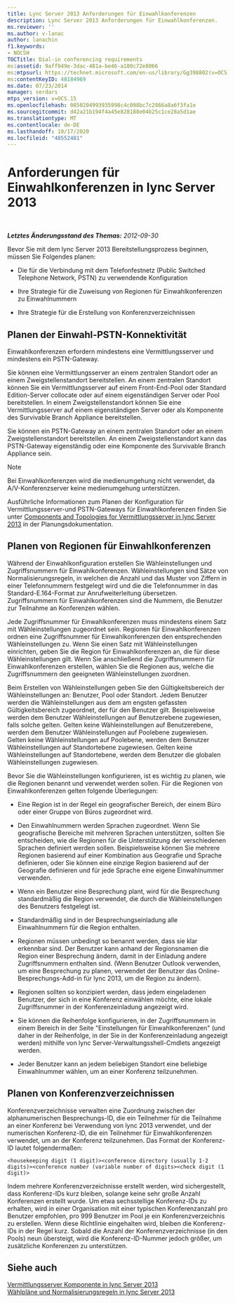 ```yaml
---
title: Lync Server 2013 Anforderungen für Einwahlkonferenzen
description: Lync Server 2013 Anforderungen für Einwahlkonferenzen.
ms.reviewer: ''
ms.author: v-lanac
author: lanachin
f1.keywords:
- NOCSH
TOCTitle: Dial-in conferencing requirements
ms:assetid: 9aff949e-3dac-481a-be46-a180c72e8066
ms:mtpsurl: https://technet.microsoft.com/en-us/library/Gg398802(v=OCS.15)
ms:contentKeyID: 48184969
ms.date: 07/23/2014
manager: serdars
mtps_version: v=OCS.15
ms.openlocfilehash: 0850204993935998c4c098bc7c2866a8a6f3fa1e
ms.sourcegitcommit: d42a21b194f4a45e828188e04b25c1ce28a5d1ae
ms.translationtype: MT
ms.contentlocale: de-DE
ms.lasthandoff: 10/17/2020
ms.locfileid: "48552481"
---
```

# <a name="dial-in-conferencing-requirements-in-lync-server-2013"></a>Anforderungen für Einwahlkonferenzen in lync Server 2013

<div data-xmlns="http://www.w3.org/1999/xhtml">

<div class="topic" data-xmlns="http://www.w3.org/1999/xhtml" data-msxsl="urn:schemas-microsoft-com:xslt" data-cs="https://msdn.microsoft.com/">

<div data-asp="https://msdn2.microsoft.com/asp">



</div>

<div id="mainSection">

<div id="mainBody">

<span> </span>

_**Letztes Änderungsstand des Themas:** 2012-09-30_

Bevor Sie mit dem lync Server 2013 Bereitstellungsprozess beginnen, müssen Sie Folgendes planen:

  - Die für die Verbindung mit dem Telefonfestnetz (Public Switched Telephone Network, PSTN) zu verwendende Konfiguration

  - Ihre Strategie für die Zuweisung von Regionen für Einwahlkonferenzen zu Einwahlnummern

  - Ihre Strategie für die Erstellung von Konferenzverzeichnissen

<div>

## <a name="planning-for-dial-in-pstn-connectivity"></a>Planen der Einwahl-PSTN-Konnektivität

Einwahlkonferenzen erfordern mindestens eine Vermittlungsserver und mindestens ein PSTN-Gateway.

Sie können eine Vermittlungsserver an einem zentralen Standort oder an einem Zweigstellenstandort bereitstellen. An einem zentralen Standort können Sie ein Vermittlungsserver auf einem Front-End-Pool oder Standard Edition-Server collocate oder auf einem eigenständigen Server oder Pool bereitstellen. In einem Zweigstellenstandort können Sie eine Vermittlungsserver auf einem eigenständigen Server oder als Komponente des Survivable Branch Appliance bereitstellen.

Sie können ein PSTN-Gateway an einem zentralen Standort oder an einem Zweigstellenstandort bereitstellen. An einem Zweigstellenstandort kann das PSTN-Gateway eigenständig oder eine Komponente des Survivable Branch Appliance sein.

<div>


> [!NOTE]  
> Bei Einwahlkonferenzen wird die medienumgehung nicht verwendet, da A/V-Konferenzserver keine medienumgehung unterstützen.



</div>

Ausführliche Informationen zum Planen der Konfiguration für Vermittlungsserver-und PSTN-Gateways für Einwahlkonferenzen finden Sie unter [Components and Topologies for Vermittlungsserver in lync Server 2013](lync-server-2013-components-and-topologies-for-mediation-server.md) in der Planungsdokumentation.

</div>

<span id="bkmk_PlanningforDialinConferencingRegions"></span>

<div>

## <a name="planning-for-dial-in-conferencing-regions"></a>Planen von Regionen für Einwahlkonferenzen

Während der Einwahlkonfiguration erstellen Sie Wähleinstellungen und Zugriffsnummern für Einwahlkonferenzen. Wähleinstellungen sind Sätze von Normalisierungsregeln, in welchen die Anzahl und das Muster von Ziffern in einer Telefonnummern festgelegt wird und die die Telefonnummer in das Standard-E.164-Format zur Anrufweiterleitung übersetzen. Zugriffsnummern für Einwahlkonferenzen sind die Nummern, die Benutzer zur Teilnahme an Konferenzen wählen.

Jede Zugriffsnummer für Einwahlkonferenzen muss mindestens einem Satz mit Wähleinstellungen zugeordnet sein. Regionen für Einwahlkonferenzen ordnen eine Zugriffsnummer für Einwahlkonferenzen den entsprechenden Wähleinstellungen zu. Wenn Sie einen Satz mit Wähleinstellungen einrichten, geben Sie die Region für Einwahlkonferenzen an, die für diese Wähleinstellungen gilt. Wenn Sie anschließend die Zugriffsnummern für Einwahlkonferenzen erstellen, wählen Sie die Regionen aus, welche die Zugriffsnummern den geeigneten Wähleinstellungen zuordnen.

Beim Erstellen von Wähleinstellungen geben Sie den Gültigkeitsbereich der Wähleinstellungen an: Benutzer, Pool oder Standort. Jedem Benutzer werden die Wähleinstellungen aus dem am engsten gefassten Gültigkeitsbereich zugeordnet, der für den Benutzer gilt. Beispielsweise werden dem Benutzer Wähleinstellungen auf Benutzerebene zugewiesen, falls solche gelten. Gelten keine Wähleinstellungen auf Benutzerebene, werden dem Benutzer Wähleinstellungen auf Poolebene zugewiesen. Gelten keine Wähleinstellungen auf Poolebene, werden dem Benutzer Wähleinstellungen auf Standortebene zugewiesen. Gelten keine Wähleinstellungen auf Standortebene, werden dem Benutzer die globalen Wähleinstellungen zugewiesen.

Bevor Sie die Wähleinstellungen konfigurieren, ist es wichtig zu planen, wie die Regionen benannt und verwendet werden sollen. Für die Regionen von Einwahlkonferenzen gelten folgende Überlegungen:

  - Eine Region ist in der Regel ein geografischer Bereich, der einem Büro oder einer Gruppe von Büros zugeordnet wird.

  - Den Einwahlnummern werden Sprachen zugeordnet. Wenn Sie geografische Bereiche mit mehreren Sprachen unterstützen, sollten Sie entscheiden, wie die Regionen für die Unterstützung der verschiedenen Sprachen definiert werden sollen. Beispielsweise können Sie mehrere Regionen basierend auf einer Kombination aus Geografie und Sprache definieren, oder Sie können eine einzige Region basierend auf der Geografie definieren und für jede Sprache eine eigene Einwahlnummer verwenden.

  - Wenn ein Benutzer eine Besprechung plant, wird für die Besprechung standardmäßig die Region verwendet, die durch die Wähleinstellungen des Benutzers festgelegt ist.

  - Standardmäßig sind in der Besprechungseinladung alle Einwahlnummern für die Region enthalten.

  - Regionen müssen unbedingt so benannt werden, dass sie klar erkennbar sind. Der Benutzer kann anhand der Regionsnamen die Region einer Besprechung ändern, damit in der Einladung andere Zugriffsnummern enthalten sind. (Wenn Benutzer Outlook verwenden, um eine Besprechung zu planen, verwendet der Benutzer das Online-Besprechungs-Add-in für lync 2013, um die Region zu ändern).

  - Regionen sollten so konzipiert werden, dass jedem eingeladenen Benutzer, der sich in eine Konferenz einwählen möchte, eine lokale Zugriffsnummer in der Konferenzeinladung angezeigt wird.

  - Sie können die Reihenfolge konfigurieren, in der Zugriffsnummern in einem Bereich in der Seite "Einstellungen für Einwahlkonferenzen" (und daher in der Reihenfolge, in der Sie in der Konferenzeinladung angezeigt werden) mithilfe von lync Server-Verwaltungsshell-Cmdlets angezeigt werden.

  - Jeder Benutzer kann an jedem beliebigen Standort eine beliebige Einwahlnummer wählen, um an einer Konferenz teilzunehmen.

</div>

<div>

## <a name="planning-for-conference-directories"></a>Planen von Konferenzverzeichnissen

Konferenzverzeichnisse verwalten eine Zuordnung zwischen der alphanumerischen Besprechungs-ID, die ein Teilnehmer für die Teilnahme an einer Konferenz bei Verwendung von lync 2013 verwendet, und der numerischen Konferenz-ID, die ein Teilnehmer für Einwahlkonferenzen verwendet, um an der Konferenz teilzunehmen. Das Format der Konferenz-ID lautet folgendermaßen:

    <housekeeping digit (1 digit)><conference directory (usually 1-2 digits)><conference number (variable number of digits><check digit (1 digit)>

Indem mehrere Konferenzverzeichnisse erstellt werden, wird sichergestellt, dass Konferenz-IDs kurz bleiben, solange keine sehr große Anzahl Konferenzen erstellt wurde. Um etwa sechsstellige Konferenz-IDs zu erhalten, wird in einer Organisation mit einer typischen Konferenzanzahl pro Benutzer empfohlen, pro 999 Benutzer im Pool je ein Konferenzverzeichnis zu erstellen. Wenn diese Richtlinie eingehalten wird, bleiben die Konferenz-IDs in der Regel kurz. Sobald die Anzahl der Konferenzverzeichnisse (in den Pools) neun übersteigt, wird die Konferenz-ID-Nummer jedoch größer, um zusätzliche Konferenzen zu unterstützen.

</div>

<div>

## <a name="see-also"></a>Siehe auch


[Vermittlungsserver Komponente in lync Server 2013](lync-server-2013-mediation-server-component.md)  
[Wählpläne und Normalisierungsregeln in lync Server 2013](lync-server-2013-dial-plans-and-normalization-rules.md)  
  

</div>

</div>

<span> </span>

</div>

</div>

</div>

